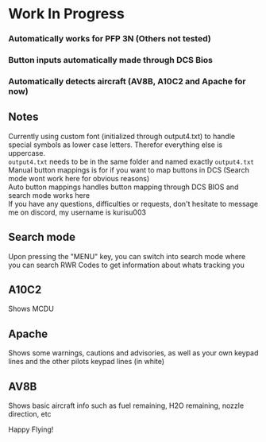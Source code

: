 # Work In Progress
### Automatically works for PFP 3N (Others not tested)
### Button inputs automatically made through DCS Bios
### Automatically detects aircraft (AV8B, A10C2 and Apache for now)

## Notes
Currently using custom font (initialized through output4.txt) to handle special symbols as lower case letters. Therefor everything else is uppercase. </br>
`output4.txt` needs to be in the same folder and named exactly `output4.txt` </br>
Manual button mappings is for if you want to map buttons in DCS (Search mode wont work here for obvious reasons)  </br>
Auto button mappings handles button mapping through DCS BIOS and search mode works here </br>
If you have any questions, difficulties or requests, don't hesitate to message me on discord, my username is kurisu003

## Search mode
Upon pressing the "MENU" key, you can switch into search mode where you can search RWR Codes to get information about whats tracking you

## A10C2
Shows MCDU

## Apache
Shows some warnings, cautions and advisories, as well as your own keypad lines and the other pilots keypad lines (in white)

## AV8B
Shows basic aircraft info such as fuel remaining, H2O remaining, nozzle direction, etc

Happy Flying!
